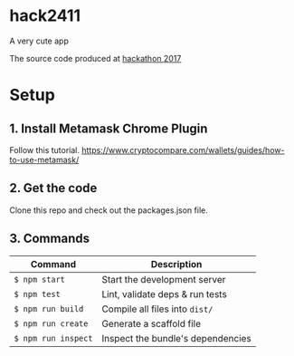 # hack2411
A very cute app

The source code produced at [hackathon 2017](https://hackathon.fullstackcluj.ro/)

# Setup

## 1. Install Metamask Chrome Plugin

Follow this tutorial.
https://www.cryptocompare.com/wallets/guides/how-to-use-metamask/

## 2. Get the code

Clone this repo and check out the packages.json file.

## 3. Commands
Command                | Description                                      |
-----------------------|--------------------------------------------------|
`$ npm start`        | Start the development server
`$ npm test`         | Lint, validate deps & run tests
`$ npm run build`    | Compile all files into `dist/`
`$ npm run create`   | Generate a scaffold file
`$ npm run inspect`  | Inspect the bundle's dependencies
